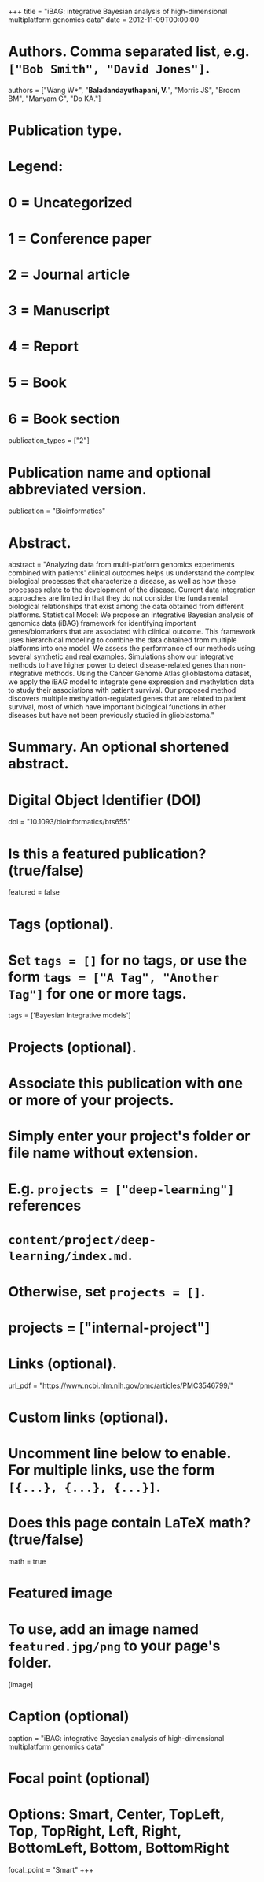 +++
title = "iBAG: integrative Bayesian analysis of high-dimensional multiplatform genomics data"
date = 2012-11-09T00:00:00

# Authors. Comma separated list, e.g. `["Bob Smith", "David Jones"]`.
authors = ["Wang W*", "**Baladandayuthapani, V.**", "Morris JS", "Broom BM", "Manyam G", "Do KA."]

# Publication type.
# Legend:
# 0 = Uncategorized
# 1 = Conference paper
# 2 = Journal article
# 3 = Manuscript
# 4 = Report
# 5 = Book
# 6 = Book section
publication_types = ["2"]

# Publication name and optional abbreviated version.
publication = "Bioinformatics"

# Abstract.
abstract = "Analyzing data from multi-platform genomics experiments combined with patients' clinical outcomes helps us understand the complex biological processes that characterize a disease, as well as how these processes relate to the development of the disease. Current data integration approaches are limited in that they do not consider the fundamental biological relationships that exist among the data obtained from different platforms. Statistical Model: We propose an integrative Bayesian analysis of genomics data (iBAG) framework for identifying important genes/biomarkers that are associated with clinical outcome. This framework uses hierarchical modeling to combine the data obtained from multiple platforms into one model. We assess the performance of our methods using several synthetic and real examples. Simulations show our integrative methods to have higher power to detect disease-related genes than non-integrative methods. Using the Cancer Genome Atlas glioblastoma dataset, we apply the iBAG model to integrate gene expression and methylation data to study their associations with patient survival. Our proposed method discovers multiple methylation-regulated genes that are related to patient survival, most of which have important biological functions in other diseases but have not been previously studied in glioblastoma."

# Summary. An optional shortened abstract.

# Digital Object Identifier (DOI)
doi = "10.1093/bioinformatics/bts655"

# Is this a featured publication? (true/false)
featured = false

# Tags (optional).
#   Set `tags = []` for no tags, or use the form `tags = ["A Tag", "Another Tag"]` for one or more tags.
tags = ['Bayesian Integrative models']

# Projects (optional).
#   Associate this publication with one or more of your projects.
#   Simply enter your project's folder or file name without extension.
#   E.g. `projects = ["deep-learning"]` references 
#   `content/project/deep-learning/index.md`.
#   Otherwise, set `projects = []`.
# projects = ["internal-project"]

# Links (optional).
 url_pdf = "https://www.ncbi.nlm.nih.gov/pmc/articles/PMC3546799/"




# Custom links (optional).
#   Uncomment line below to enable. For multiple links, use the form `[{...}, {...}, {...}]`.

# Does this page contain LaTeX math? (true/false)
math = true

# Featured image
# To use, add an image named `featured.jpg/png` to your page's folder. 
[image]
  # Caption (optional)
  caption = "iBAG: integrative Bayesian analysis of high-dimensional multiplatform genomics data"

  # Focal point (optional)
  # Options: Smart, Center, TopLeft, Top, TopRight, Left, Right, BottomLeft, Bottom, BottomRight
  focal_point = "Smart"
+++

